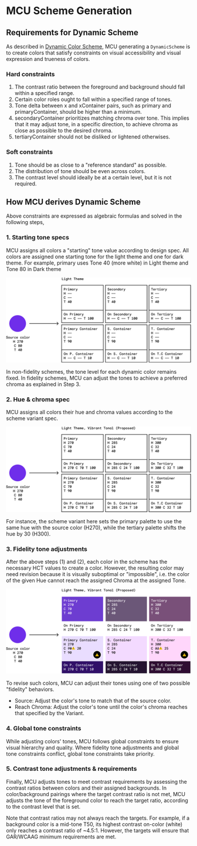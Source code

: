 # MCU Scheme Generation

## Requirements for Dynamic Scheme

As described in [Dynamic Color Scheme](dynamic_color_scheme.md), MCU generating
a `DynamicScheme` is to create colors that satisfy constraints on visual
accessibility and visual expression and trueness of colors.

### Hard constraints

1.  The contrast ratio between the foreground and background should fall within
    a specified range.
1.  Certain color roles ought to fall within a specified range of tones.
1.  Tone delta between x and xContainer pairs, such as primary and
    primaryContainer, should be higher than a minimum.
1.  secondaryContainer prioritizes matching chroma over tone. This implies that
    it may adjust tone, in a specific direction, to achieve chroma as close as
    possible to the desired chroma.
1.  tertiaryContainer should not be disliked or lightened otherwises.

### Soft constraints

1.  Tone should be as close to a "reference standard" as possible.
1.  The distribution of tone should be even across colors.
1.  The contrast level should ideally be at a certain level, but it is not
    required.

## How MCU derives Dynamic Scheme

Above constraints are expressed as algebraic formulas and solved in the
following steps,

### 1. Starting tone specs

MCU assigns all colors a "starting" tone value according to design spec. All
colors are assigned one starting tone for the light theme and one for dark
theme. For example, primary uses Tone 40 (more white) in Light theme and Tone 80
in Dark theme

![Tone spec showing tone used for color roles](images/tone_spec.png)

In non-fidelity schemes, the tone level for each dynamic color remains fixed. In
fidelity schemes, MCU can adjust the tones to achieve a preferred chroma as
explained in Step 3.

### 2. Hue & chroma spec

MCU assigns all colors their hue and chroma values according to the scheme
variant spec.

![Hue and chroma specification](images/hue_chroma_spec.png)

For instance, the scheme variant here sets the primary palette to use the same
hue with the source color (H270), while the tertiary palette shifts the hue by
30 (H300).

### 3. Fidelity tone adjustments

After the above steps (1) and (2), each color in the scheme has the necessary
HCT values to create a color. However, the resulting color may need revision
because it is visually suboptimal or "impossible", i.e. the color of the given
Hue cannot reach the assigned Chroma at the assigned Tone.

![Fidelity adjustment spec](images/fidelity_spec.png)

To revise such colors, MCU can adjust their tones using one of two possible
"fidelity" behaviors.

-   Source: Adjust the color's tone to match that of the source color.
-   Reach Chroma: Adjust the color's tone until the color's chroma reaches that
    specified by the Variant.

### 4. Global tone constraints

While adjusting colors' tones, MCU follows global constraints to ensure visual
hierarchy and quality. Where fidelity tone adjustments and global tone
constraints conflict, global tone constraints take priority.

### 5. Contrast tone adjustments & requirements

Finally, MCU adjusts tones to meet contrast requirements by assessing the
contrast ratios between colors and their assigned backgrounds. In
color/background pairings where the target contrast ratio is not met, MCU
adjusts the tone of the foreground color to reach the target ratio, according to
the contrast level that is set.

Note that contrast ratios may not always reach the targets. For example, if a
background color is a mid-tone T50, its highest contrast on-color (white) only
reaches a contrast ratio of ~4.5:1. However, the targets will ensure that
GAR/WCAAG minimum requirements are met.
